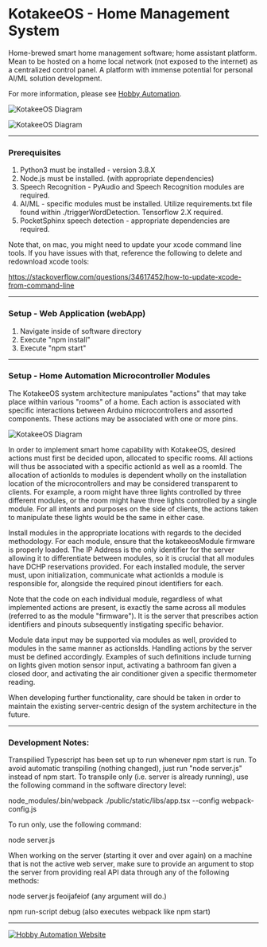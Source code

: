 
# KotakeeOS - Home Management System

Home-brewed smart home management software; home assistant platform. Mean to
be hosted on a home local network (not exposed to the internet) as a
centralized control panel. A platform with immense potential for personal
AI/ML solution development. 

For more information, please see [Hobby Automation](http://hobbyautomation.com/).

![KotakeeOS Diagram](https://i.imgur.com/wb1CFzl.png "KotakeeOS Diagram")

![KotakeeOS Diagram](https://i.imgur.com/m3n26FX.png "KotakeeOS Diagram")

---

### Prerequisites

1. Python3 must be installed - version 3.8.X
2. Node.js must be installed. (with appropriate dependencies)
3. Speech Recognition - PyAudio and Speech Recognition modules are required.
4. AI/ML - specific modules must be installed. Utilize requirements.txt file 
   found within ./triggerWordDetection. Tensorflow 2.X required.
5. PocketSphinx speech detection - appropriate dependencies are required.

Note that, on mac,
you might need to update your xcode command line tools. If you have issues
with that, reference the following to delete and redownload xcode tools:

https://stackoverflow.com/questions/34617452/how-to-update-xcode-from-command-line

---

### Setup - Web Application (webApp)

1) Navigate inside of software directory
2) Execute "npm install"
3) Execute "npm start"

---

### Setup - Home Automation Microcontroller Modules

The KotakeeOS system architecture manipulates "actions" that may take place 
within various "rooms" of a home. Each action is associated with specific
interactions between Arduino microcontrollers and assorted components. These
actions may be associated with one or more pins. 

![KotakeeOS Diagram](https://i.imgur.com/G04JNw6.png "KotakeeOS Diagram")

In order to implement smart home capability with KotakeeOS, desired actions 
must first be decided upon, allocated to specific rooms. All actions will thus
be associated with a specific actionId as well as a roomId. The allocation of
actionIds to modules is dependent wholly on the installation location
of the microcontrollers and may be considered transparent to clients. For 
example, a room might have three lights controlled by three different modules,
or the room might have three lights controlled by a single module. For all
intents and purposes on the side of clients, the actions taken to manipulate 
these lights would be the same in either case.

Install modules in the appropriate locations with regards to the decided
methodology. For each module, ensure that the kotakeeosModule firmware is 
properly loaded. The IP Address is the only identifier for the server allowing
it to differentiate between modules, so it is crucial that all modules have
DCHP reservations provided. For each installed module, the server must, upon 
initialization, communicate what actionIds a module is responsible for, 
alongside the required pinout identifiers for each. 

Note that the code on each individual module, regardless of what implemented
actions are present, is exactly the same across all modules (referred to as
the module "firmware"). It is the server that prescribes action identifiers
and pinouts subsequently instigating specific behavior. 

Module data input may be supported via modules as well, provided to modules
in the same manner as actionsIds. Handling actions by the server must be 
defined accordingly. Examples of such definitions include turning on lights
given motion sensor input, activating a bathroom fan given a closed door, 
and activating the air conditioner given a specific thermometer reading. 

When developing further functionality, care should be taken in order to
maintain the existing server-centric design of the system architecture
in the future.

---

### Development Notes:

Transpilied Typescript has been set up to run whenever npm start is run. To 
avoid automatic transpiling (nothing changed), just run "node server.js"
instead of npm start. To transpile only (i.e. server is already running), 
use the following command in the software directory level:

node_modules/.bin/webpack ./public/static/libs/app.tsx --config webpack-config.js

To run only, use the following command:

node server.js

When working on the server (starting it over and over again) on a machine that
is not the active web server, make sure to provide an argument to stop the
server from providing real API data through any of the following methods:

node server.js feoijafeiof (any argument will do.)

npm run-script debug (also executes webpack like npm start)

---

[![Hobby Automation Website](https://i.imgur.com/BMUoGOi.png "Hobby Automation Website")](http://hobbyautomation.com/)
